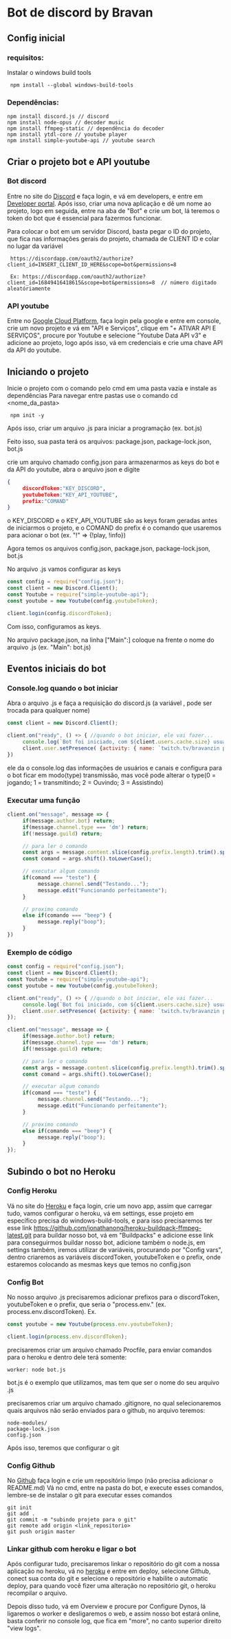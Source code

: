 # Bot de discord by Bravan

## Config inicial

### requisitos:
Instalar o windows build tools

     npm install --global windows-build-tools

### Dependências:

    npm install discord.js // discord
    npm install node-opus // decoder music
    npm install ffmpeg-static // dependência do decoder
    npm install ytdl-core // youtube player
    npm install simple-youtube-api // youtube search

## Criar o projeto bot e API youtube

### Bot discord

Entre no site do [Discord](discordapp.com) e faça login, e vá em developers, e entre em [Developer portal](https://discordapp.com/developers/applications). Após isso, criar uma nova aplicação e dê um nome ao projeto, logo em seguida, entre na aba de "Bot" e crie um bot, lá teremos o token do bot que é essencial para fazermos funcionar.

Para colocar o bot em um servidor Discord, basta pegar o ID do projeto, que fica nas informações gerais do projeto, chamada de CLIENT ID e colar no lugar da variável

     https://discordapp.com/oauth2/authorize?client_id=INSERT_CLIENT_ID_HERE&scope=bot&permissions=8

     Ex: https://discordapp.com/oauth2/authorize?client_id=16849416418615&scope=bot&permissions=8  // número digitado aleatóriamente

### API youtube

Entre no [Google Cloud Platform](https://cloud.google.com), faça login pela google e entre em console, crie um novo projeto e vá em "API e Serviços", clique em "+ ATIVAR API E SERVIÇOS", procure por Youtube e selecione "Youtube Data API v3" e adicione ao projeto, logo após isso, vá em credenciais e crie uma chave API da API do youtube.

## Iniciando o projeto

Inicie o projeto com o comando pelo cmd em uma pasta vazia e instale as dependências
Para navegar entre pastas use o comando cd <nome_da_pasta>

     npm init -y

Após isso, criar um arquivo .js para iniciar a programação (ex. bot.js)

Feito isso, sua pasta terá os arquivos: package.json, package-lock.json, bot.js

crie um arquivo chamado config.json para armazenarmos as keys do bot e da API do youtube, abra o arquivo json e digite

```json
{
     discordToken:"KEY_DISCORD",
     youtubeToken:"KEY_API_YOUTUBE",
     prefix:"COMAND"
}
```
o KEY_DISCORD e o KEY_API_YOUTUBE são as keys foram geradas antes de iniciarmos o projeto, e o COMAND do prefix é o comando que usaremos para acionar o bot (ex. "!" => {!play, !info})

Agora temos os arquivos config.json, package.json, package-lock.json, bot.js

No arquivo .js vamos configurar as keys

```javascript
const config = require("config.json");
const client = new Discord.Client();
const Youtube = require("simple-youtube-api");
const youtube = new Youtube(config.youtubeToken);

client.login(config.discordToken);
```

Com isso, configuramos as keys.

No arquivo package.json, na linha ["Main":] coloque na frente o nome do arquivo .js (ex. "Main": bot.js)

## Eventos iniciais do bot


### Console.log quando o bot iniciar

Abra o arquivo .js e faça a requisição do discord.js (a variável <client>, pode ser trocada para qualquer nome)

```javascript
const client = new Discord.Client();

client.on("ready", () +> { //quando o bot iniciar, ele vai fazer...
     console.log(`Bot foi iniciado, com ${client.users.cache.size} usuários, em ${client.channels.cache.size} canais, em ${client.guilds.cache.size} servidores.`);
     client.user.setPresence( {activity: { name: `twitch.tv/bravanzin para ${client.users.cache.size} viewers`, type: 1, url: 'https://twitch.tv/bravanzin' }} );
})
```

ele da o console.log das informações de usuários e canais e configura para o bot ficar em modo(type) transmissão, mas você pode alterar o type(0 = jogando; 1 = transmitindo; 2 = Ouvindo; 3 = Assistindo)

### Executar uma função

```javascript
client.on("message", message => {
     if(message.author.bot) return;
     if(message.channel.type === 'dm') return;
     if(!message.guild) return;

     // para ler o comando
     const args = message.content.slice(config.prefix.length).trim().split(/ +/g);
     const comand = args.shift().toLowerCase();

     // executar algum comando
     if(comand === "teste") {
          message.channel.send("Testando...");
          message.edit("Funcionando perfeitamente");
     }

     // proximo comando
     else if(comando === "beep") {
          message.reply("boop");
     }
})

```

### Exemplo de código

```javascript
const config = require("config.json");
const client = new Discord.Client();
const Youtube = require("simple-youtube-api");
const youtube = new Youtube(config.youtubeToken);

client.on("ready", () +> { //quando o bot iniciar, ele vai fazer...
     console.log(`Bot foi iniciado, com ${client.users.cache.size} usuários, em ${client.channels.cache.size} canais, em ${client.guilds.cache.size} servidores.`);
     client.user.setPresence( {activity: { name: `twitch.tv/bravanzin para ${client.users.cache.size} viewers`, type: 1, url: 'https://twitch.tv/bravanzin' }} );
});

client.on("message", message => {
     if(message.author.bot) return;
     if(message.channel.type === 'dm') return;
     if(!message.guild) return;

     // para ler o comando
     const args = message.content.slice(config.prefix.length).trim().split(/ +/g);
     const comand = args.shift().toLowerCase();

     // executar algum comando
     if(comand === "teste") {
          message.channel.send("Testando...");
          message.edit("Funcionando perfeitamente");
     }

     // proximo comando
     else if(comando === "beep") {
          message.reply("boop");
     }
});

```

## Subindo o bot no Heroku

### Config Heroku

Vá no site do [Heroku](heroku.com) e faça login, crie um novo app, assim que carregar tudo, vamos configurar o heroku, vá em settings, esse projeto em específico precisa do windows-build-tools, e para isso precisaremos ter esse link https://github.com/jonathanong/heroku-buildpack-ffmpeg-latest.git para buildar nosso bot, vá em "Buildpacks" e adicione esse link para conseguirmos buildar nosso bot, adicione também o node.js, em settings também, iremos utilizar de variáveis, procurando por "Config vars", dentro criaremos as variáveis discordToken, youtubeToken e o prefix, onde estaremos colocando as mesmas keys que temos no config.json

### Config Bot

No nosso arquivo .js precisaremos adicionar prefixos para o discordToken, youtubeToken e o prefix, que seria o "process.env." (ex. process.env.discordToken).
Ex.

```javascript
const youtube = new Youtube(process.env.youtubeToken);

client.login(process.env.discordToken);
```

precisaremos criar um arquivo chamado Procfile, para enviar comandos para o heroku e dentro dele terá somente:

```Procfile
worker: node bot.js
```

bot.js é o exemplo que utilizamos, mas tem que ser o nome do seu arquivo .js

precisaremos criar um arquivo chamado .gitignore, no qual selecionaremos quais arquivos não serão enviados para o github, no arquivo teremos:

```gitignore
node-modules/
package-lock.json
config.json
```
Após isso, teremos que configurar o git

### Config Github

No [Github](github.com) faça login e crie um repositório limpo (não precisa adicionar o README.md)
Vá no cmd, entre na pasta do bot, e execute esses comandos, lembre-se de instalar o git para executar esses comandos

```
git init
git add .
git commit -m "subindo projeto para o git"
git remote add origin <link_repositorio>
git push origin master
```

### Linkar github com heroku e ligar o bot

Após configurar tudo, precisaremos linkar o repositório do git com a nossa aplicação no heroku, vá no [heroku](heroku.com) e entre em deploy, selecione Github, conect sua conta do git e selecione o repositório e habilite o automatic deploy, para quando você fizer uma alteração no repositório git, o heroku recompilar o arquivo.

Depois disso tudo, vá em Overview e procure por Configure Dynos, lá ligaremos o worker e desligaremos o web, e assim nosso bot estará online, basta conferir no console log, que fica em "more", no canto superior direito "view logs".
